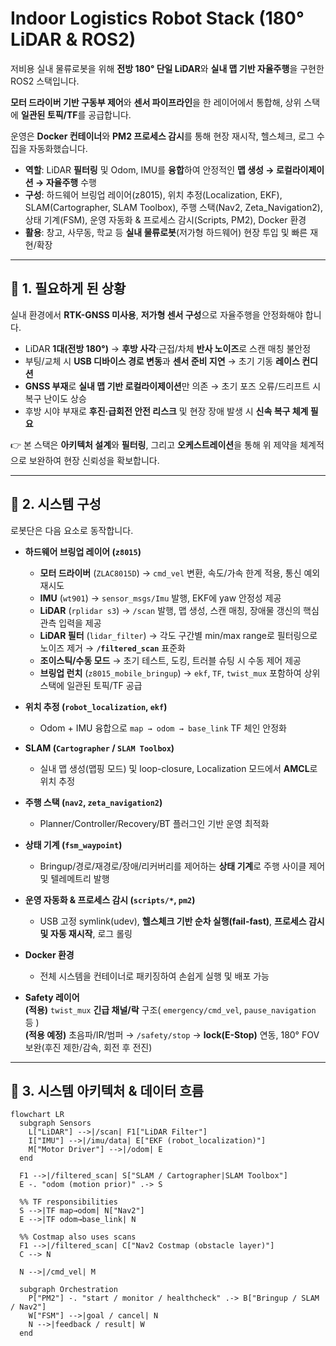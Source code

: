 # Indoor Logistics Robot Stack (180° LiDAR & ROS2)

저비용 실내 물류로봇을 위해 **전방 180° 단일 LiDAR**와 **실내 맵 기반 자율주행**을 구현한 ROS2 스택입니다.  

**모터 드라이버 기반 구동부 제어**와 **센서 파이프라인**을 한 레이어에서 통합해, 상위 스택에 **일관된 토픽/TF**를 공급합니다.  

운영은 **Docker 컨테이너**와 **PM2 프로세스 감시**를 통해 현장 재시작, 헬스체크, 로그 수집을 자동화했습니다.

- **역할**: LiDAR **필터링** 및 Odom, IMU를 **융합**하여 안정적인 **맵 생성 → 로컬라이제이션 → 자율주행** 수행  
- **구성**: 하드웨어 브링업 레이어(z8015), 위치 추정(Localization, EKF), SLAM(Cartographer, SLAM Toolbox), 주행 스택(Nav2, Zeta_Navigation2), 상태 기계(FSM), 운영 자동화 & 프로세스 감시(Scripts, PM2), Docker 환경
- **활용**: 창고, 사무동, 학교 등 **실내 물류로봇**(저가형 하드웨어) 현장 투입 및 빠른 재현/확장

---

## 📌 1. 필요하게 된 상황

실내 환경에서 **RTK-GNSS 미사용**, **저가형 센서 구성**으로 자율주행을 안정화해야 합니다.

- LiDAR **1대(전방 180°)** → **후방 사각**·근접/차체 **반사 노이즈**로 스캔 매칭 불안정
- 부팅/교체 시 **USB 디바이스 경로 변동**과 **센서 준비 지연** → 초기 기동 **레이스 컨디션**
- **GNSS 부재**로 **실내 맵 기반 로컬라이제이션**만 의존 → 초기 포즈 오류/드리프트 시 복구 난이도 상승
- 후방 시야 부재로 **후진·급회전 안전 리스크** 및 현장 장애 발생 시 **신속 복구 체계 필요**

👉 본 스택은 **아키텍처 설계**와 **필터링**, 그리고 **오케스트레이션**을 통해 위 제약을 체계적으로 보완하여 현장 신뢰성을 확보합니다.

---

## 🔧 2. 시스템 구성

로봇단은 다음 요소로 동작합니다.

- **하드웨어 브링업 레이어 (`z8015`)**
  - **모터 드라이버** (`ZLAC8015D`) → `cmd_vel` 변환, 속도/가속 한계 적용, 통신 예외 재시도
  - **IMU** (`wt901`) → `sensor_msgs/Imu` 발행, EKF에 yaw 안정성 제공
  - **LiDAR** (`rplidar s3`) → `/scan` 발행, 맵 생성, 스캔 매칭, 장애물 갱신의 핵심 관측 입력을 제공
  - **LiDAR 필터** (`lidar_filter`) → 각도 구간별 min/max range로 필터링으로 노이즈 제거 → **`/filtered_scan`** 표준화
  - **조이스틱/수동 모드** → 초기 테스트, 도킹, 트러블 슈팅 시 수동 제어 제공
  - **브링업 런치** (`z8015_mobile_bringup`) → `ekf`, `TF`, `twist_mux` 포함하여 상위 스택에 일관된 토픽/TF 공급

- **위치 추정 (`robot_localization`, `ekf`)**  
  - Odom + IMU 융합으로 `map → odom → base_link` TF 체인 안정화

- **SLAM (`Cartographer` / `SLAM Toolbox`)**  
  - 실내 맵 생성(맵핑 모드) 및 loop-closure, Localization 모드에서 **AMCL**로 위치 추정

- **주행 스택 (`nav2`, `zeta_navigation2`)**  
  - Planner/Controller/Recovery/BT 플러그인 기반 운영 최적화

- **상태 기계 (`fsm_waypoint`)**  
  - Bringup/경로/재경로/장애/리커버리를 제어하는 **상태 기계**로 주행 사이클 제어 및 텔레메트리 발행

- **운영 자동화 & 프로세스 감시 (`scripts/*`, `pm2`)**  
  - USB 고정 symlink(udev), **헬스체크 기반 순차 실행(fail-fast)**, **프로세스 감시 및 자동 재시작**, 로그 롤링

- **Docker 환경**  
  - 전체 시스템을 컨테이너로 패키징하여 손쉽게 실행 및 배포 가능

- **Safety 레이어**  
  **(적용)** `twist_mux` **긴급 채널/락** 구조( `emergency/cmd_vel`, `pause_navigation` 등 )  
  **(적용 예정)** 초음파/IR/범퍼 → `/safety/stop` → **lock(E-Stop)** 연동, 180° FOV 보완(후진 제한/감속, 회전 후 전진)

---

## 🔀 3. 시스템 아키텍처 & 데이터 흐름

```mermaid
flowchart LR
  subgraph Sensors
    L["LiDAR"] -->|/scan| F1["LiDAR Filter"]
    I["IMU"] -->|/imu/data| E["EKF (robot_localization)"]
    M["Motor Driver"] -->|/odom| E
  end

  F1 -->|/filtered_scan| S["SLAM / Cartographer|SLAM Toolbox"]
  E -. "odom (motion prior)" .-> S

  %% TF responsibilities
  S -->|TF map→odom| N["Nav2"]
  E -->|TF odom→base_link| N

  %% Costmap also uses scans
  F1 -->|/filtered_scan| C["Nav2 Costmap (obstacle layer)"]
  C --> N

  N -->|/cmd_vel| M

  subgraph Orchestration
    P["PM2"] -. "start / monitor / healthcheck" .-> B["Bringup / SLAM / Nav2"]
    W["FSM"] -->|goal / cancel| N
    N -->|feedback / result| W
  end
```